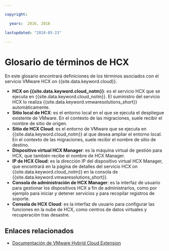 ```yaml
---

copyright:

  years:  2016, 2018

lastupdated: "2018-05-23"

---
```


# Glosario de términos de HCX

En este glosario encontrará definiciones de los términos asociados con el servicio VMware HCX on {{site.data.keyword.cloud}}.

* **HCX on {{site.data.keyword.cloud_notm}}**: es el servicio HCX que se ejecuta en {{site.data.keyword.cloud_notm}}. El suministro del servicio HCX lo realiza {{site.data.keyword.vmwaresolutions_short}} automáticamente.
* **Sitio local de HCX**: es el entorno local en el que se ejecuta el despliegue existente de VMware. En el contexto de las migraciones, suele recibir el nombre de sitio de origen.
* **Sitio de HCX Cloud**: es el entorno de VMware que se ejecuta en {{site.data.keyword.cloud_notm}} al que desea ampliar el entorno local. En el contexto de las migraciones, suele recibir el nombre de sitio de destino.
* **Dispositivo virtual HCX Manager**: es la máquina virtual de gestión para HCX, que también recibe el nombre de HCX Manager.
* **IP de HCX Cloud**: es la dirección IP del dispositivo virtual HCX Manager, que encontrará en la página de detalles del servicio HCX on {{site.data.keyword.cloud_notm}} en la consola de {{site.data.keyword.vmwaresolutions_short}}.
* **Consola de administración de HCX Manager**: es la interfaz de usuario para gestionar los dispositivos HCX a fin de administrarlos, como por ejemplo para iniciar y detener servicios y para recopilar registros de soporte.
* **Consola de HCX Cloud**: es la interfaz de usuario para configurar las funciones en la nube de HCX, como centros de datos virtuales y recuperación tras desastre.

## Enlaces relacionados

* [Documentación de VMware Hybrid Cloud Extension](https://hcx.vmware.com/#vm-documentation)
